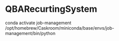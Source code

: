 # QBARecurtingSystem

conda activate job-management
/opt/homebrew/Caskroom/miniconda/base/envs/job-management/bin/python
